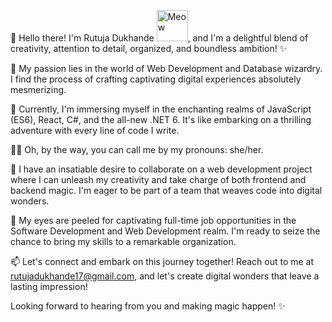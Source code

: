 👋 Hello there! I'm Rutuja Dukhande <img src="https://i.imgur.com/veZrcC7.gif" alt="Meow" width="50" />, and I'm a delightful blend of creativity, attention to detail, organized, and boundless ambition! ✨

👀 My passion lies in the world of Web Development and Database wizardry. I find the process of crafting captivating digital experiences absolutely mesmerizing.

🌱 Currently, I'm immersing myself in the enchanting realms of JavaScript (ES6), React, C#, and the all-new .NET 6. It's like embarking on a thrilling adventure with every line of code I write.

👨‍💻 Oh, by the way, you can call me by my pronouns: she/her. 

💞️ I have an insatiable desire to collaborate on a web development project where I can unleash my creativity and take charge of both frontend and backend magic. I'm eager to be part of a team that weaves code into digital wonders.

🏢 My eyes are peeled for captivating full-time job opportunities in the Software Development and Web Development realm. I'm ready to seize the chance to bring my skills to a remarkable organization.

📫 Let's connect and embark on this journey together! Reach out to me at rutujadukhande17@gmail.com, and let's create digital wonders that leave a lasting impression!

Looking forward to hearing from you and making magic happen! ✨

<!---
Rutuja177/Rutuja177 is a ✨ special ✨ repository because its `README.md` (this file) appears on your GitHub profile.
You can click the Preview link to take a look at your changes.
--->
